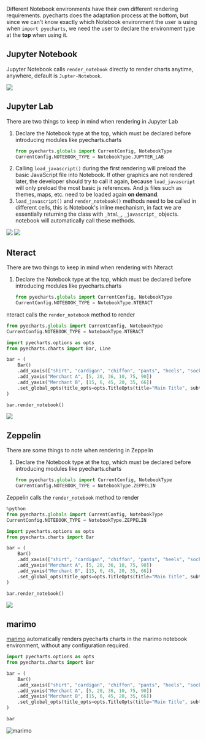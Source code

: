 Different Notebook environments have their own different rendering requirements. pyecharts does the adaptation process at the bottom, but since we can't know exactly which Notebook environment the user is using when `import pyecharts`, we need the user to declare the environment type at the **top** when using it.

## Jupyter Notebook

Jupyter Notebook calls `render_notebook` directly to render charts anytime, anywhere, default is `Jupter-Notebook`.

![](https://user-images.githubusercontent.com/19553554/55602094-715ad580-5796-11e9-8477-d745ce9b8a20.png)

## Jupyter Lab

There are two things to keep in mind when rendering in Jupyter Lab
1. Declare the Notebook type at the top, which must be declared before introducing modules like pyecharts.charts
    ```python
    from pyecharts.globals import CurrentConfig, NotebookType
    CurrentConfig.NOTEBOOK_TYPE = NotebookType.JUPYTER_LAB
    ```
2. Calling `load_javascript()` during the first rendering will preload the basic JavaScript file into Notebook. If other graphics are not rendered later, the developer should try to call it again, because `load_javascript` will only preload the most basic js references. And js files such as themes, maps, etc. need to be loaded again **on demand**.
3. `load_javascript()` and `render_notebook()` methods need to be called in different cells, this is Notebook's inline mechanism, in fact we are essentially returning the class with `_html_`, `_javascript_` objects. notebook will automatically call these methods.

![](https://user-images.githubusercontent.com/19553554/55602584-f2b36780-5798-11e9-8ce4-b579344b3a8f.png)
![](https://user-images.githubusercontent.com/19553554/55602583-f2b36780-5798-11e9-9fcd-ad0de498f7f1.png)

## Nteract

There are two things to keep in mind when rendering with Nteract
1. Declare the Notebook type at the top, which must be declared before introducing modules like pyecharts.charts
    ```python
    from pyecharts.globals import CurrentConfig, NotebookType
    CurrentConfig.NOTEBOOK_TYPE = NotebookType.NTERACT
    ```

nteract calls the `render_notebook` method to render

``` python
from pyecharts.globals import CurrentConfig, NotebookType
CurrentConfig.NOTEBOOK_TYPE = NotebookType.NTERACT

import pyecharts.options as opts
from pyecharts.charts import Bar, Line

bar = (
    Bar()
    .add_xaxis(["shirt", "cardigan", "chiffon", "pants", "heels", "socks"])
    .add_yaxis("Merchant A", [5, 20, 36, 10, 75, 90])
    .add_yaxis("Merchant B", [15, 6, 45, 20, 35, 66])
    .set_global_opts(title_opts=opts.TitleOpts(title="Main Title", subtitle="Subtitle"))
)

bar.render_notebook()
```

![](https://user-images.githubusercontent.com/17564655/60228718-2698b780-98c6-11e9-8d66-a9d8d057c344.png)

## Zeppelin

There are some things to note when rendering in Zeppelin
1. Declare the Notebook type at the top, which must be declared before introducing modules like pyecharts.charts
    ```python
    from pyecharts.globals import CurrentConfig, NotebookType
    CurrentConfig.NOTEBOOK_TYPE = NotebookType.ZEPPELIN
    ```

Zeppelin calls the `render_notebook` method to render
```python
%python
from pyecharts.globals import CurrentConfig, NotebookType
CurrentConfig.NOTEBOOK_TYPE = NotebookType.ZEPPELIN

import pyecharts.options as opts
from pyecharts.charts import Bar

bar = (
    Bar()
    .add_xaxis(["shirt", "cardigan", "chiffon", "pants", "heels", "socks"])
    .add_yaxis("Merchant A", [5, 20, 36, 10, 75, 90])
    .add_yaxis("Merchant B", [15, 6, 45, 20, 35, 66])
    .set_global_opts(title_opts=opts.TitleOpts(title="Main Title", subtitle="Subtitle"))
)

bar.render_notebook()
```

![](https://user-images.githubusercontent.com/17564655/60228824-8abb7b80-98c6-11e9-9435-0fc8777624d0.png)

## marimo

[marimo](https://github.com/marimo-team/marimo) automatically renders pyecharts charts in the marimo notebook environment, without any configuration required.

```python
import pyecharts.options as opts
from pyecharts.charts import Bar

bar = (
    Bar()
    .add_xaxis(["shirt", "cardigan", "chiffon", "pants", "heels", "socks"])
    .add_yaxis("Merchant A", [5, 20, 36, 10, 75, 90])
    .add_yaxis("Merchant B", [15, 6, 45, 20, 35, 66])
    .set_global_opts(title_opts=opts.TitleOpts(title="Main Title", subtitle="Subtitle"))
)

bar
```

![marimo](https://github.com/user-attachments/assets/5270706e-3543-44bb-8478-3058a8a0e54f)
